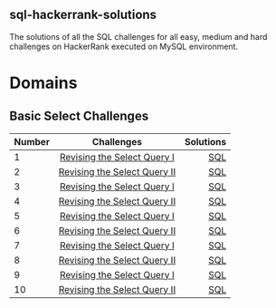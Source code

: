 ## sql-hackerrank-solutions
The solutions of all the SQL challenges for all easy, medium and hard challenges on HackerRank executed on MySQL environment. 

# Domains
## Basic Select Challenges

| Number        | Challenges    | Solutions |
| ------------- |:-------------:| -----:|
| 1    | [Revising the Select Query I](https://www.hackerrank.com/challenges/revising-the-select-query/problem) |[SQL](https://github.com/Mahimajain25/sql-hackerrank-solutions/blob/main/Basic%20Select/Revising%20the%20Select%20Query%20I.sql) |
| 2    | [Revising the Select Query II](https://www.hackerrank.com/challenges/revising-the-select-query-2/problem)     |[SQL](https://github.com/Mahimajain25/sql-hackerrank-solutions/blob/main/Basic%20Select/Revising%20the%20Select%20Query%20II.sql)|
| 3    | [Revising the Select Query I](https://www.hackerrank.com/challenges/revising-the-select-query/problem) | [SQL](https://github.com/Mahimajain25/sql-hackerrank-solutions/blob/main/Basic%20Select/Revising%20the%20Select%20Query%20I.sql) |
| 4    | [Revising the Select Query II](https://www.hackerrank.com/challenges/revising-the-select-query-2/problem)     | [SQL](https://github.com/Mahimajain25/sql-hackerrank-solutions/blob/main/Basic%20Select/Revising%20the%20Select%20Query%20II.sql)|
| 5    | [Revising the Select Query I](https://www.hackerrank.com/challenges/revising-the-select-query/problem) | [SQL](https://github.com/Mahimajain25/sql-hackerrank-solutions/blob/main/Basic%20Select/Revising%20the%20Select%20Query%20I.sql) |
| 6    | [Revising the Select Query II](https://www.hackerrank.com/challenges/revising-the-select-query-2/problem)     | [SQL](https://github.com/Mahimajain25/sql-hackerrank-solutions/blob/main/Basic%20Select/Revising%20the%20Select%20Query%20II.sql)|
| 7    | [Revising the Select Query I](https://www.hackerrank.com/challenges/revising-the-select-query/problem) | [SQL](https://github.com/Mahimajain25/sql-hackerrank-solutions/blob/main/Basic%20Select/Revising%20the%20Select%20Query%20I.sql) |
| 8    | [Revising the Select Query II](https://www.hackerrank.com/challenges/revising-the-select-query-2/problem)     | [SQL](https://github.com/Mahimajain25/sql-hackerrank-solutions/blob/main/Basic%20Select/Revising%20the%20Select%20Query%20II.sql)|
| 9    | [Revising the Select Query I](https://www.hackerrank.com/challenges/revising-the-select-query/problem) | [SQL](https://github.com/Mahimajain25/sql-hackerrank-solutions/blob/main/Basic%20Select/Revising%20the%20Select%20Query%20I.sql) |
| 10    | [Revising the Select Query II](https://www.hackerrank.com/challenges/revising-the-select-query-2/problem)     | [SQL](https://github.com/Mahimajain25/sql-hackerrank-solutions/blob/main/Basic%20Select/Revising%20the%20Select%20Query%20II.sql)|
